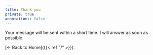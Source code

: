 ```yaml
---
title: Thank you
private: true
annotations: false
---
```


Your message will be sent within a short time.
I will answer as soon as possible.

[&larr; Back to Home]({{< ref "/" >}}).
